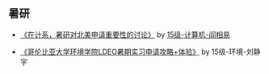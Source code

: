 ## 暑研

  - [《在计系，暑研对北美申请重要性的讨论》](海外交流/暑研/在计系，暑研对北美申请重要性的讨论.md) by [15级-计算机-阎相易](个人申请总结/计算机科学与工程系/[US]-15-阎相易.md)

  - [《哥伦比亚大学环境学院LDEO暑期实习申请攻略+体验》](海外交流/暑研/哥伦比亚大学环境学院LDEO暑期实习申请攻略+体验.md) by 15级-环境-刘静宇
